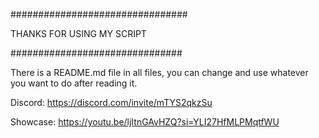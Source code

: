 ################################

THANKS FOR USING MY SCRIPT

###############################

There is a README.md file in all files, you can change and use whatever you want to do after reading it.

Discord: https://discord.com/invite/mTYS2qkzSu

Showcase: https://youtu.be/ljItnGAvHZQ?si=YLI27HfMLPMqtfWU
